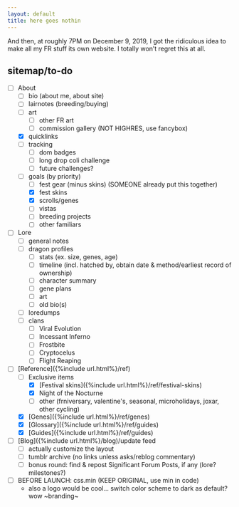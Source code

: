 ```yaml
---
layout: default
title: here goes nothin
---
```

And then, at roughly 7PM on December 9, 2019, I got the ridiculous idea to make all my FR stuff its own website. I totally won’t regret this at all.

## sitemap/to-do

- [ ] About
	- [ ] bio (about me, about site)
	- [ ] lairnotes (breeding/buying)
	- [ ] art
		- [ ] other FR art
		- [ ] commission gallery (NOT HIGHRES, use fancybox)
	- [x] quicklinks
	- [ ] tracking
		- [ ] dom badges
		- [ ] long drop coli challenge
		- [ ] future challenges?
	- [ ] goals (by priority)
		- [ ] fest gear (minus skins) (SOMEONE already put this together)
		- [x] fest skins
		- [x] scrolls/genes
		- [ ] vistas
		- [ ] breeding projects
		- [ ] other familiars
- [ ] Lore
	- [ ] general notes
	- [ ] dragon profiles
		- [ ] stats (ex. size, genes, age)
		- [ ] timeline (incl. hatched by, obtain date & method/earliest record of ownership)
		- [ ] character summary
		- [ ] gene plans
		- [ ] art
		- [ ] old bio(s)
	- [ ] loredumps
	- [ ] clans
		- [ ] Viral Evolution
		- [ ] Incessant Inferno
		- [ ] Frostbite
		- [ ] Cryptocelus
		- [ ] Flight Reaping
- [ ] [Reference]({%include url.html%}/ref)
	- [ ] Exclusive items
		- [x] [Festival skins]({%include url.html%}/ref/festival-skins)
		- [x] Night of the Nocturne
		- [ ] other (frniversary, valentine's, seasonal, microholidays, joxar, other cycling)
	- [x] [Genes]({%include url.html%}/ref/genes)
	- [x] [Glossary]({%include url.html%}/ref/guides)
	- [x] [Guides]({%include url.html%}/ref/guides)
- [ ] [Blog]({%include url.html%}/blog)/update feed
	- [ ] actually customize the layout
	- [ ] tumblr archive (no links unless asks/reblog commentary)
	- [ ] bonus round: find & repost Significant Forum Posts, if any (lore? milestones?)
- [ ] BEFORE LAUNCH: css.min (KEEP ORIGINAL, use min in code)
	- also a logo would be cool... switch color scheme to dark as default? wow ~branding~